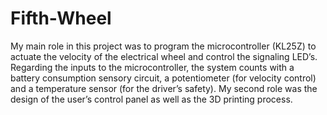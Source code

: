 # Fifth-Wheel

My main role in this project was to program the microcontroller (KL25Z) to actuate the velocity of the electrical wheel and control the signaling LED’s. Regarding the inputs to the microcontroller, the system counts with a battery consumption sensory circuit, a potentiometer (for velocity control) and a temperature sensor (for the driver’s safety). My second role was the design of the user’s control panel as well as the 3D printing process.  
